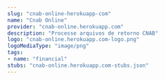 ```yaml
---
slug: "cnab-online-herokuapp-com"
name: "Cnab Online"
provider: "cnab-online.herokuapp.com"
description: "Processe arquivos de retorno CNAB"
logo: "cnab-online.herokuapp.com-logo.png"
logoMediaType: "image/png"
tags:
- name: "financial"
stubs: "cnab-online.herokuapp.com-stubs.json"
---
```

